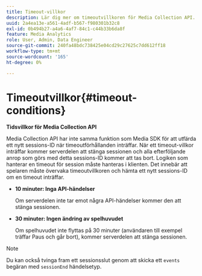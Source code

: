 ```yaml
---
title: Timeout-villkor
description: Lär dig mer om timeoutvillkoren för Media Collection API.
uuid: 2a4ea13e-a561-4adf-b567-f980301b32c8
exl-id: 0b494b27-a4a6-4af7-84c1-c44b33b6da8f
feature: Media Analytics
role: User, Admin, Data Engineer
source-git-commit: 240fa48bdc738425e04cd29c27625c7dd612ff18
workflow-type: tm+mt
source-wordcount: '165'
ht-degree: 0%

---
```


# Timeoutvillkor{#timeout-conditions}

**Tidsvillkor för Media Collection API**

Media Collection API har inte samma funktion som Media SDK för att utfärda ett nytt sessions-ID när timeoutförhållanden inträffar. När ett timeout-villkor inträffar kommer serverdelen att stänga sessionen och alla efterföljande anrop som görs med detta sessions-ID kommer att tas bort. Logiken som hanterar en timeout för session måste hanteras i klienten. Det innebär att spelaren måste övervaka timeoutvillkoren och hämta ett nytt sessions-ID om en timeout inträffar.

* **10 minuter: Inga API-händelser**

  Om serverdelen inte tar emot några API-händelser kommer den att stänga sessionen.
* **30 minuter: Ingen ändring av spelhuvudet**

  Om spelhuvudet inte flyttas på 30 minuter (användaren till exempel träffar Paus och går bort), kommer serverdelen att stänga sessionen.

>[!NOTE]
>
>Du kan också tvinga fram ett sessionsslut genom att skicka ett `events` begäran med `sessionEnd` händelsetyp.
